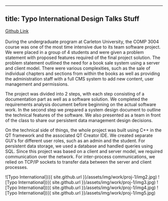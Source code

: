 <link rel="stylesheet" href="{{ site.github.url }}/assets/css/all.css">

---
title: Typo International Design Talks Stuff
---



 <a href="github.com"> Github Link  </a> <br/><br/>  During the undergraduate program at Carleton University, the COMP 3004 course was one of the most time intensive due to its team software project. We were placed in a group of 4 students and were given a problem statement with proposed features required of the final project solution. The problem statement outlined the need for a book sale system using a server and client model. There were various complexities, such as the sale of individual chapters and sections from within the books as well as providing the administration staff with a full CMS system to add new content, user management and permissions.

The project was divided into 2 steps, with each step consisting of a documentation part as well as a software solution. We completed the requirements analysis document before beginning on the actual software work. In the second step we prepared a system design document to outline the technical features of the software. We also presented as a team in front of the class to share our persistent data management design decisions.

On the technical side of things, the whole project was built using C++ in the QT framework and the associated QT Creator IDE. We created separate GUI's for different user roles, such as an admin and the student. For persistent data storage, we used a database and handled queries using SQL. Since this project was based on a client and server model, we required communication over the network. For inter-process communications, we relied on TCP/IP sockets to transfer data between the server and client processes.

![Typo International]({{ site.github.url }}/assets/img/work/proj-1/img2.jpg)
![Typo International]({{ site.github.url }}/assets/img/work/proj-1/img3.jpg)
![Typo International]({{ site.github.url }}/assets/img/work/proj-1/img4.jpg)
![Typo International]({{ site.github.url }}/assets/img/work/proj-1/img5.jpg)
